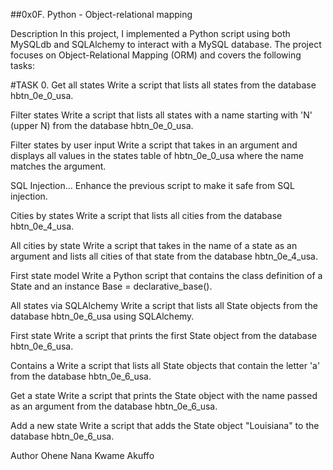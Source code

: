 ##0x0F. Python - Object-relational mapping

Description In this project, I implemented a Python script using both MySQLdb and SQLAlchemy to interact with a MySQL database. The project focuses on Object-Relational Mapping (ORM) and covers the following tasks:

#TASK 0. Get all states Write a script that lists all states from the database hbtn_0e_0_usa.

Filter states Write a script that lists all states with a name starting with 'N' (upper N) from the database hbtn_0e_0_usa.

Filter states by user input Write a script that takes in an argument and displays all values in the states table of hbtn_0e_0_usa where the name matches the argument.

SQL Injection... Enhance the previous script to make it safe from SQL injection.

Cities by states Write a script that lists all cities from the database hbtn_0e_4_usa.

All cities by state Write a script that takes in the name of a state as an argument and lists all cities of that state from the database hbtn_0e_4_usa.

First state model Write a Python script that contains the class definition of a State and an instance Base = declarative_base().

All states via SQLAlchemy Write a script that lists all State objects from the database hbtn_0e_6_usa using SQLAlchemy.

First state Write a script that prints the first State object from the database hbtn_0e_6_usa.

Contains a Write a script that lists all State objects that contain the letter 'a' from the database hbtn_0e_6_usa.

Get a state Write a script that prints the State object with the name passed as an argument from the database hbtn_0e_6_usa.

Add a new state Write a script that adds the State object "Louisiana" to the database hbtn_0e_6_usa.

Author Ohene Nana Kwame Akuffo
